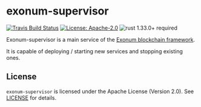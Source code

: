 # exonum-supervisor

[![Travis Build Status](https://img.shields.io/travis/exonum/exonum/master.svg?label=Linux%20Build)](https://travis-ci.com/exonum/exonum)
[![License: Apache-2.0](https://img.shields.io/github/license/exonum/exonum.svg)](https://github.com/exonum/exonum/blob/master/LICENSE)
![rust 1.33.0+ required](https://img.shields.io/badge/rust-1.33.0+-blue.svg?label=Required%20Rust)

Exonum-supervisor is a main service of the [Exonum blockchain framework](https://exonum.com/).

It is capable of deploying / starting new services and stopping existing ones.

## License

`exonum-supervisor` is licensed under the Apache License (Version 2.0).
See [LICENSE](LICENSE) for details.
